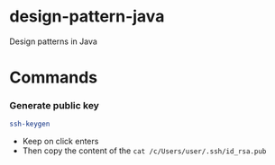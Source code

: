 # design-pattern-java
Design patterns in Java

# Commands 

### Generate public key 
```bash
ssh-keygen
```
- Keep on click enters 
- Then copy the content of the `cat /c/Users/user/.ssh/id_rsa.pub` 



